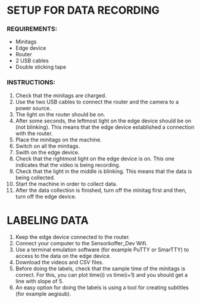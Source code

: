 # SETUP FOR DATA RECORDING

### REQUIREMENTS:
- Minitags 
- Edge device 
- Router
- 2 USB cables
- Double sticking tape

### INSTRUCTIONS:

1. Check that the minitags are charged. 
1. Use the two USB cables to connect the router and the camera to a power source.
2. The light on the router should be on.
3. After some seconds, the leftmost light on the edge device should be on (not blinking). This means that the edge device established a connection with the router. 
4. Place the minitags on the machine. 
5. Switch on all the minitags. 
6. Swith on the edge device. 
7. Check that the rightmost light on the edge device is on. This one indicates that the video is being recording.
8. Check that the light in the middle is blinking. This means that the data is being collected. 
9. Start the machine in order to collect data.
10. After the data collection is finished, turn off the minitag first and then, turn off the edge device. 

# LABELING DATA

1. Keep the edge device connected to the router. 
2. Connect your computer to the Sensorkoffer_Dev Wifi. 
3. Use a terminal emulation software (for example PuTTY or SmarTTY) to access to the data on the edge device. 
4. Download the videos and CSV files. 
5. Before doing the labels, check that the sample time of the minitags is correct. For this, you can plot time(i) vs time(i+1) and you should get a line with slope of 5. 
6. An easy option for doing the labels is using a tool for creating subtitles (for example aegisub). 

